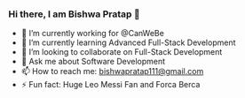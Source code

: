 ### Hi there, I am Bishwa Pratap 👋

- 🔭 I’m currently working for @CanWeBe
- 🌱 I’m currently learning Advanced Full-Stack Development
- 👯 I’m looking to collaborate on Full-Stack Development
- 💬 Ask me about Software Development
- 📫 How to reach me: bishwapratap111@gmail.com
- ⚡ Fun fact: Huge Leo Messi Fan and Forca Berca
